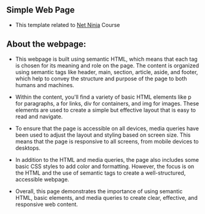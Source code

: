 ## Simple Web Page 

 - This template related to [Net Ninja](https://www.youtube.com/playlist?list=PL4cUxeGkcC9ivBf_eKCPIAYXWzLlPAm6G) Course
 

## About the webpage: 
- This webpage is built using semantic HTML, which means that each tag is chosen for its meaning and role on the page. The content is organized using semantic tags like header, main, section, article, aside, and footer, which help to convey the structure and purpose of the page to both humans and machines.

- Within the content, you'll find a variety of basic HTML elements like p for paragraphs, a for links, div for containers, and img for images. These elements are used to create a simple but effective layout that is easy to read and navigate.

 - To ensure that the page is accessible on all devices, media queries have been used to adjust the layout and styling based on screen size. This means that the page is responsive to all screens, from mobile devices to desktops.

 - In addition to the HTML and media queries, the page also includes some basic CSS styles to add color and formatting. However, the focus is on the HTML and the use of semantic tags to create a well-structured, accessible webpage.

 - Overall, this page demonstrates the importance of using semantic HTML, basic elements, and media queries to create clear, effective, and responsive web content.
  